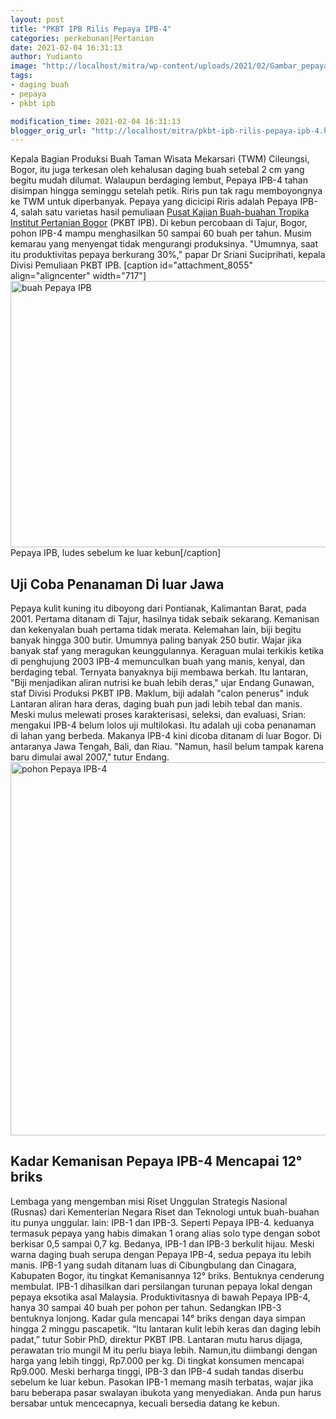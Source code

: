 ```yaml
---
layout: post
title: "PKBT IPB Rilis Pepaya IPB-4"
categories: perkebunan|Pertanian
date: 2021-02-04 16:31:13
author: Yudianto
image: "http://localhost/mitra/wp-content/uploads/2021/02/Gambar_pepaya1_1024x596.jpg"
tags:
- daging buah
- pepaya
- pkbt ipb

modification_time: 2021-02-04 16:31:13
blogger_orig_url: "http://localhost/mitra/pkbt-ipb-rilis-pepaya-ipb-4.html"
---
```


Kepala Bagian Produksi Buah Taman Wisata Mekarsari (TWM) Cileungsi, Bogor, itu juga terkesan oleh kehalusan daging buah setebal 2 cm yang begitu mudah dilumat. Walaupun berdaging lembut, Pepaya IPB-4 tahan disimpan hingga seminggu setelah petik. Riris pun tak ragu memboyongnya ke TWM untuk diperbanyak.
Pepaya yang dicicipi Riris adalah Pepaya IPB-4, salah satu varietas hasil pemuliaan <a href="https://pkht.ipb.ac.id/index.php/2015/11/03/pepaya-ipb-4/">Pusat Kajian Buah-buahan Tropika Institut Pertanian Bogor</a> (PKBT IPB). Di kebun percobaan di Tajur, Bogor, pohon IPB-4 mampu menghasilkan 50 sampai 60 buah per tahun. Musim kemarau yang menyengat tidak mengurangi produksinya. "Umumnya, saat itu produktivitas pepaya berkurang 30%," papar Dr Sriani Suciprihati, kepala Divisi Pemuliaan PKBT IPB.
[caption id="attachment_8055" align="aligncenter" width="717"]<a href="http://127.0.0.1/mitra/wp-content/uploads/2021/02/Gambar_pepaya2_1024x609.jpg"><img class="wp-image-8055 size-full" src="http://127.0.0.1/mitra/wp-content/uploads/2021/02/Gambar_pepaya2_1024x609.jpg" alt="buah Pepaya IPB" width="717" height="426" /></a> Pepaya IPB, ludes sebelum ke luar kebun[/caption]
<h2 id="Diragukan">Uji Coba Penanaman Di luar Jawa</h2>
Pepaya kulit kuning itu diboyong dari Pontianak, Kalimantan Barat, pada 2001. Pertama ditanam di Tajur, hasilnya tidak sebaik sekarang. Kemanisan dan kekenyalan buah pertama tidak merata. Kelemahan lain, biji begitu banyak hingga 300 butir. Umumnya paling banyak 250 butir. Wajar jika banyak staf yang meragukan keunggulannya.
Keraguan mulai terkikis ketika di penghujung 2003 IPB-4 memunculkan buah yang manis, kenyal, dan berdaging tebal. Ternyata banyaknya biji membawa berkah. Itu lantaran, "Biji menjadikan aliran nutrisi ke buah lebih deras," ujar Endang Gunawan, staf Divisi Produksi PKBT IPB. Maklum, biji adalah "calon penerus" induk Lantaran aliran hara deras, daging buah pun jadi lebih tebal dan manis.
Meski mulus melewati proses karakterisasi, seleksi, dan evaluasi, Srian: mengakui IPB-4 belum lolos uji multilokasi. Itu adalah uji coba penanaman di lahan yang berbeda. Makanya IPB-4 kini dicoba ditanam di luar Bogor. Di antaranya Jawa Tengah, Bali, dan Riau. "Namun, hasil belum tampak karena baru dimulai awal 2007," tutur Endang.
<a href="http://127.0.0.1/mitra/wp-content/uploads/2021/02/Pepaya-IPB-4.jpg"><img class="aligncenter wp-image-16699 size-large" src="http://127.0.0.1/mitra/wp-content/uploads/2021/02/Pepaya-IPB-4-1024x597.jpg" alt="pohon Pepaya IPB-4" width="1024" height="597" /></a>
<h2 id="Seret">Kadar Kemanisan Pepaya IPB-4 Mencapai 12° briks</h2>
Lembaga yang mengemban misi Riset Unggulan Strategis Nasional (Rusnas) dari Kementerian Negara Riset dan Teknologi untuk buah-buahan itu punya unggular. lain: IPB-1 dan IPB-3. Seperti Pepaya IPB-4. keduanya termasuk pepaya yang habis dimakan 1 orang alias solo type dengan sobot berkisar 0,5 sampai 0,7 kg. Bedanya, IPB-1 dan IPB-3 berkulit hijau.
Meski warna daging buah serupa dengan Pepaya IPB-4, sedua pepaya itu lebih manis. IPB-1 yang sudah ditanam luas di Cibungbulang dan Cinagara, Kabupaten Bogor, itu tingkat Kemanisannya 12° briks. Bentuknya cenderung membulat. IPB-1 dihasilkan dari persilangan turunan pepaya lokal dengan pepaya eksotika asal Malaysia.
Produktivitasnya di bawah Pepaya IPB-4, hanya 30 sampai 40 buah per pohon per tahun. Sedangkan IPB-3 bentuknya lonjong. Kadar gula mencapai 14° briks dengan daya simpan hingga 2 minggu pascapetik. “Itu lantaran kulit lebih keras dan daging lebih padat,” tutur Sobir PhD, direktur PKBT IPB.
Lantaran mutu harus dijaga, perawatan trio mungil M itu perlu biaya lebih. Namun,itu diimbangi dengan harga yang lebih tinggi, Rp7.000 per kg. Di tingkat konsumen mencapai Rp9.000. Meski berharga tinggi, IPB-3 dan IPB-4 sudah tandas diserbu sebelum ke luar kebun.
Pasokan IPB-1 memang masih terbatas, wajar jika baru beberapa pasar swalayan ibukota yang menyediakan. Anda pun harus bersabar untuk mencecapnya, kecuali bersedia datang ke kebun.
